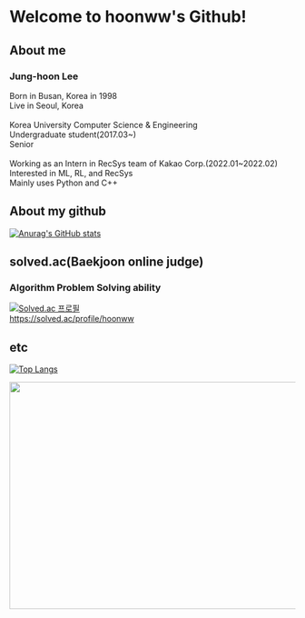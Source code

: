# Welcome to hoonww's Github!

## About me

### Jung-hoon Lee
Born in Busan, Korea in 1998<br>
Live in Seoul, Korea<br>
<br>
Korea University Computer Science & Engineering<br>
Undergraduate student(2017.03~)<br>
Senior<br>
<br>
Working as an Intern in RecSys team of Kakao Corp.(2022.01~2022.02)
<br>
Interested in ML, RL, and RecSys
<br>
Mainly uses Python and C++
<br>

## About my github
[![Anurag's GitHub stats](https://github-readme-stats.vercel.app/api?username=hoonww&count_private=true&show_icons=true&theme=dracula)](https://github.com/anuraghazra/github-readme-stats)

## solved.ac(Baekjoon online judge)
### Algorithm Problem Solving ability
[![Solved.ac
프로필](http://mazassumnida.wtf/api/v2/generate_badge?boj=hoonww)](https://solved.ac/hoonww)<br>
https://solved.ac/profile/hoonww

## etc

[![Top Langs](https://github-readme-stats.vercel.app/api/top-langs/?username=hoonww&theme=react&layout=compact)](https://github.com/anuraghazra/github-readme-stats)

<a href="https://wakatime.com"><img src="https://wakatime.com/share/@hoonww/e61baaa2-2846-4003-b368-3de08e0daf27.png" width=550 height=400/></a>
